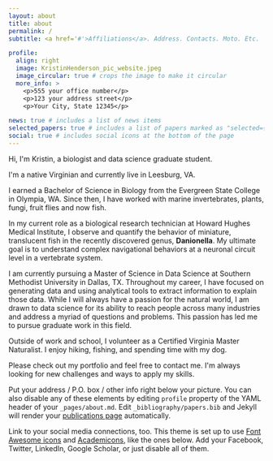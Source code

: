 ```yaml
---
layout: about
title: about
permalink: /
subtitle: <a href='#'>Affiliations</a>. Address. Contacts. Moto. Etc.

profile:
  align: right
  image: KristinHenderson_pic_website.jpeg
  image_circular: true # crops the image to make it circular
  more_info: >
    <p>555 your office number</p>
    <p>123 your address street</p>
    <p>Your City, State 12345</p>

news: true # includes a list of news items
selected_papers: true # includes a list of papers marked as "selected={true}"
social: true # includes social icons at the bottom of the page
---
```


Hi, I'm Kristin, a biologist and data science graduate student.

I'm a native Virginian and currently live in Leesburg, VA.

I earned a Bachelor of Science in Biology from the Evergreen State College in Olympia, WA. Since then, I have worked with marine invertebrates, plants, fungi, fruit flies and now fish.

In my current role as a biological research technician at Howard Hughes Medical Institute, I observe and quantify the behavior of miniature, translucent fish in the recently discovered genus, **Danionella**. My ultimate goal is to understand complex navigational behaviors at a neuronal circuit level in a vertebrate system.

I am currently pursuing a Master of Science in Data Science at Southern Methodist University in Dallas, TX. Throughout my career, I have focused on generating data and using analytical tools to extract information to explain those data. While I will always have a passion for the natural world, I am drawn to data science for its ability to reach people across many industries and address a myriad of questions and problems. This passion has led me to pursue graduate work in this field.

Outside of work and school, I volunteer as a Certified Virginia Master Naturalist. I enjoy hiking, fishing, and spending time with my dog.

Please check out my portfolio and feel free to contact me. I'm always looking for new challenges and ways to apply my skills.


Put your address / P.O. box / other info right below your picture. You can also disable any of these elements by editing `profile` property of the YAML header of your `_pages/about.md`. Edit `_bibliography/papers.bib` and Jekyll will render your [publications page](/al-folio/publications/) automatically.

Link to your social media connections, too. This theme is set up to use [Font Awesome icons](https://fontawesome.com/) and [Academicons](https://jpswalsh.github.io/academicons/), like the ones below. Add your Facebook, Twitter, LinkedIn, Google Scholar, or just disable all of them.
